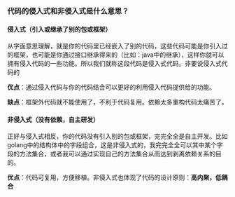 ### 代码的侵入式和非侵入式是什么意思？

#### 侵入式（引入或继承了别的包或框架）
从字面意思理解，就是你的代码里已经嵌入了别的代码，这些代码可能是你引入过的框架，也可能是你通过接口继承得来的（比如：java中的继承），这样你就可以拥有侵入代码的一些功能。所以我们就称这段代码是侵入式代码。非要说侵入式代码的

**优点**：通过侵入代码与你的代码结合可以更好的利用侵入代码提供给的功能。

**缺点**：框架外代码就不能使用了，不利于代码复用。依赖太多重构代码太痛苦了。

#### 非侵入式（没有依赖，自主研发）
正好与侵入式相反，你的代码没有引入别的包或框架，完完全全是自主开发。比如golang中的结构体中的字段组合，这是非侵入式的，我完完全全可以其中某个字段的方法集合，或者我可以通过实现自己的方法集合从而达到剥离依赖关系的目的。

**优点**：代码可复用，方便移植。非侵入式也体现了代码的设计原则：**高内聚，低耦合**
